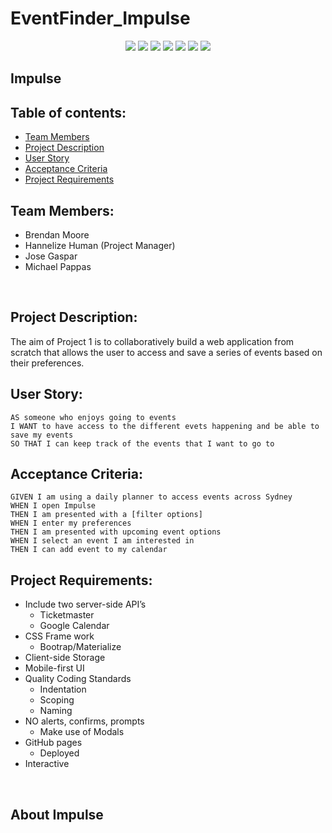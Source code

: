 # EventFinder_Impulse

<p align="center">
    <img src="https://img.shields.io/badge/Javascript-yellow" />
    <img src="https://img.shields.io/badge/jQuery-blue"  />
    <img src="https://img.shields.io/badge/HTML5-orange" />
    <img src="https://img.shields.io/badge/Bootstrap-purple" >
    <img src="https://img.shields.io/badge/Moment.js-green" />
    <img src="https://img.shields.io/badge/Ticketnet%20API-orange" />
    <img src="https://img.shields.io/badge/Zomato%20API-red" />
</p>

## Impulse

## Table of contents:
- [Team Members](#Team-Members)
- [Project Description](#Project-Description)
- [User Story](#User-Story)
- [Acceptance Criteria](#Acceptance-Criteria)
- [Project Requirements](#Project-Requirements)


## Team Members:
* Brendan Moore
* Hannelize Human (Project Manager)
* Jose Gaspar
* Michael Pappas
<br>

## Project Description:

The aim of Project 1 is to collaboratively build a web application from scratch that allows the user to access and save a series of events based on their preferences. 
<br>

## User Story:
```
AS someone who enjoys going to events
I WANT to have access to the different evets happening and be able to save my events
SO THAT I can keep track of the events that I want to go to
```

## Acceptance Criteria:
```
GIVEN I am using a daily planner to access events across Sydney
WHEN I open Impulse
THEN I am presented with a [filter options]
WHEN I enter my preferences
THEN I am presented with upcoming event options
WHEN I select an event I am interested in
THEN I can add event to my calendar 
```

## Project Requirements:
* Include two server-side API’s
    * Ticketmaster  
    * Google Calendar
* CSS Frame work
    *	Bootrap/Materialize
*	Client-side Storage
*	Mobile-first UI
*	Quality Coding Standards
    *	Indentation
    *	Scoping	
    *	Naming
*	NO alerts, confirms, prompts
    *	Make use of Modals
*	GitHub pages
    *	Deployed
*	Interactive

<br>

## About Impulse



